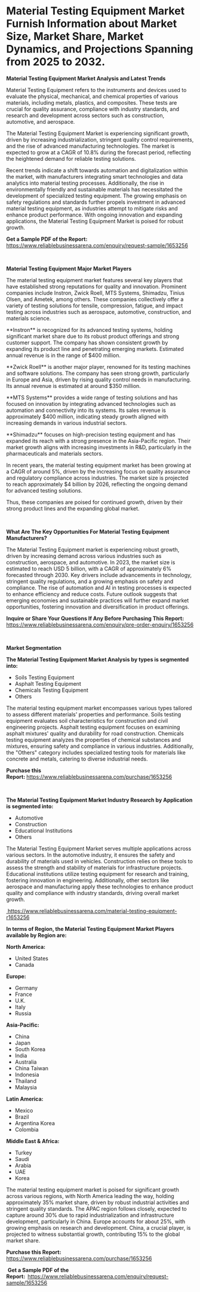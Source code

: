 <p><h1>Material Testing Equipment Market Furnish Information about Market Size, Market Share, Market Dynamics, and Projections Spanning from 2025 to 2032.</h1></p><p><strong>Material Testing Equipment Market Analysis and Latest Trends</strong></p>
<p><p>Material Testing Equipment refers to the instruments and devices used to evaluate the physical, mechanical, and chemical properties of various materials, including metals, plastics, and composites. These tests are crucial for quality assurance, compliance with industry standards, and research and development across sectors such as construction, automotive, and aerospace.</p><p>The Material Testing Equipment Market is experiencing significant growth, driven by increasing industrialization, stringent quality control requirements, and the rise of advanced manufacturing technologies. The market is expected to grow at a CAGR of 10.8% during the forecast period, reflecting the heightened demand for reliable testing solutions. </p><p>Recent trends indicate a shift towards automation and digitalization within the market, with manufacturers integrating smart technologies and data analytics into material testing processes. Additionally, the rise in environmentally friendly and sustainable materials has necessitated the development of specialized testing equipment. The growing emphasis on safety regulations and standards further propels investment in advanced material testing equipment, as industries attempt to mitigate risks and enhance product performance. With ongoing innovation and expanding applications, the Material Testing Equipment Market is poised for robust growth.</p></p>
<p><strong>Get a Sample PDF of the Report:&nbsp;</strong> <a href="https://www.reliablebusinessarena.com/enquiry/request-sample/1653256?utm_campaign=2112&utm_medium=2&utm_source=Github&utm_content=ia&utm_term=16042025&utm_id=material-testing-equipment">https://www.reliablebusinessarena.com/enquiry/request-sample/1653256</a></p>
<p>&nbsp;</p>
<p><strong>Material Testing Equipment Major Market Players</strong></p>
<p><p>The material testing equipment market features several key players that have established strong reputations for quality and innovation. Prominent companies include Instron, Zwick Roell, MTS Systems, Shimadzu, Tinius Olsen, and Ametek, among others. These companies collectively offer a variety of testing solutions for tensile, compression, fatigue, and impact testing across industries such as aerospace, automotive, construction, and materials science.</p><p>**Instron** is recognized for its advanced testing systems, holding significant market share due to its robust product offerings and strong customer support. The company has shown consistent growth by expanding its product line and penetrating emerging markets. Estimated annual revenue is in the range of $400 million.</p><p>**Zwick Roell** is another major player, renowned for its testing machines and software solutions. The company has seen strong growth, particularly in Europe and Asia, driven by rising quality control needs in manufacturing. Its annual revenue is estimated at around $350 million.</p><p>**MTS Systems** provides a wide range of testing solutions and has focused on innovation by integrating advanced technologies such as automation and connectivity into its systems. Its sales revenue is approximately $400 million, indicating steady growth aligned with increasing demands in various industrial sectors.</p><p>**Shimadzu** focuses on high-precision testing equipment and has expanded its reach with a strong presence in the Asia-Pacific region. Their market growth aligns with increasing investments in R&D, particularly in the pharmaceuticals and materials sectors.</p><p>In recent years, the material testing equipment market has been growing at a CAGR of around 5%, driven by the increasing focus on quality assurance and regulatory compliance across industries. The market size is projected to reach approximately $4 billion by 2026, reflecting the ongoing demand for advanced testing solutions. </p><p>Thus, these companies are poised for continued growth, driven by their strong product lines and the expanding global market.</p></p>
<p>&nbsp;</p>
<p><strong>What Are The Key Opportunities For Material Testing Equipment Manufacturers?</strong></p>
<p><p>The Material Testing Equipment market is experiencing robust growth, driven by increasing demand across various industries such as construction, aerospace, and automotive. In 2023, the market size is estimated to reach USD 5 billion, with a CAGR of approximately 6% forecasted through 2030. Key drivers include advancements in technology, stringent quality regulations, and a growing emphasis on safety and compliance. The rise of automation and AI in testing processes is expected to enhance efficiency and reduce costs. Future outlook suggests that emerging economies and sustainable practices will further expand market opportunities, fostering innovation and diversification in product offerings.</p></p>
<p><strong>Inquire or Share Your Questions If Any Before Purchasing This Report:</strong> <a href="https://www.reliablebusinessarena.com/enquiry/pre-order-enquiry/1653256?utm_campaign=2112&utm_medium=2&utm_source=Github&utm_content=ia&utm_term=16042025&utm_id=material-testing-equipment">https://www.reliablebusinessarena.com/enquiry/pre-order-enquiry/1653256</a></p>
<p>&nbsp;</p>
<p><strong>Market Segmentation</strong></p>
<p><strong>The Material Testing Equipment Market Analysis by types is segmented into:</strong></p>
<p><ul><li>Soils Testing Equipment</li><li>Asphalt Testing Equipment</li><li>Chemicals Testing Equipment</li><li>Others</li></ul></p>
<p><p>The material testing equipment market encompasses various types tailored to assess different materials' properties and performance. Soils testing equipment evaluates soil characteristics for construction and civil engineering projects. Asphalt testing equipment focuses on examining asphalt mixtures' quality and durability for road construction. Chemicals testing equipment analyzes the properties of chemical substances and mixtures, ensuring safety and compliance in various industries. Additionally, the "Others" category includes specialized testing tools for materials like concrete and metals, catering to diverse industrial needs.</p></p>
<p><strong>Purchase this Report:&nbsp;</strong><a href="https://www.reliablebusinessarena.com/purchase/1653256?utm_campaign=2112&utm_medium=2&utm_source=Github&utm_content=ia&utm_term=16042025&utm_id=material-testing-equipment">https://www.reliablebusinessarena.com/purchase/1653256</a></p>
<p>&nbsp;</p>
<p><strong>The Material Testing Equipment Market Industry Research by Application is segmented into:</strong></p>
<p><ul><li>Automotive</li><li>Construction</li><li>Educational Institutions</li><li>Others</li></ul></p>
<p><p>The Material Testing Equipment Market serves multiple applications across various sectors. In the automotive industry, it ensures the safety and durability of materials used in vehicles. Construction relies on these tools to assess the strength and stability of materials for infrastructure projects. Educational institutions utilize testing equipment for research and training, fostering innovation in engineering. Additionally, other sectors like aerospace and manufacturing apply these technologies to enhance product quality and compliance with industry standards, driving overall market growth.</p></p>
<p><a href="https://www.reliablebusinessarena.com/material-testing-equipment-r1653256?utm_campaign=2112&utm_medium=2&utm_source=Github&utm_content=ia&utm_term=16042025&utm_id=material-testing-equipment">&nbsp;https://www.reliablebusinessarena.com/material-testing-equipment-r1653256</a></p>
<p><strong>In terms of Region, the Material Testing Equipment Market Players available by Region are:</strong></p>
<p>
    <p> <strong> North America: </strong>
        <ul>
            <li>United States</li>
            <li>Canada</li>
        </ul>
        </p> 
    <p> <strong> Europe: </strong>
        <ul>
            <li>Germany</li>
            <li>France</li>
            <li>U.K.</li>
            <li>Italy</li>
            <li>Russia</li>
        </ul>
        </p> 
    <p> <strong> Asia-Pacific: </strong>
        <ul>
            <li>China</li>
            <li>Japan</li>
            <li>South Korea</li>
            <li>India</li>
            <li>Australia</li>
            <li>China Taiwan</li>
            <li>Indonesia</li>
            <li>Thailand</li>
            <li>Malaysia</li>
        </ul>
        </p> 
    <p> <strong> Latin America: </strong>
        <ul>
            <li>Mexico</li>
            <li>Brazil</li>
            <li>Argentina Korea</li>
            <li>Colombia</li>
        </ul>
        </p> 
    <p> <strong> Middle East & Africa: </strong>
        <ul>
            <li>Turkey</li>
            <li>Saudi</li>
            <li>Arabia</li>
            <li>UAE</li>
            <li>Korea</li>
        </ul>
    </p>
    </p>
<p><p>The material testing equipment market is poised for significant growth across various regions, with North America leading the way, holding approximately 35% market share, driven by robust industrial activities and stringent quality standards. The APAC region follows closely, expected to capture around 30% due to rapid industrialization and infrastructure development, particularly in China. Europe accounts for about 25%, with growing emphasis on research and development. China, a crucial player, is projected to witness substantial growth, contributing 15% to the global market share.</p></p>
<p><strong>Purchase this Report: </strong><a href="https://www.reliablebusinessarena.com/purchase/1653256?utm_campaign=2112&utm_medium=2&utm_source=Github&utm_content=ia&utm_term=16042025&utm_id=material-testing-equipment">https://www.reliablebusinessarena.com/purchase/1653256</a></p>
<p>&nbsp;<strong>Get a Sample PDF of the Report:&nbsp;&nbsp;</strong><a href="https://www.reliablebusinessarena.com/enquiry/request-sample/1653256?utm_campaign=2112&utm_medium=2&utm_source=Github&utm_content=ia&utm_term=16042025&utm_id=material-testing-equipment">https://www.reliablebusinessarena.com/enquiry/request-sample/1653256</a></p>
<p><strong></strong></p>
<p><p></p><p></p><p></p></p>